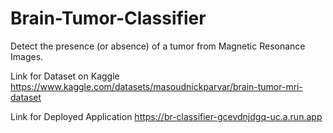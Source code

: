 # Brain-Tumor-Classifier
Detect the presence (or absence)  of a tumor from Magnetic Resonance Images.

Link for Dataset on Kaggle
https://www.kaggle.com/datasets/masoudnickparvar/brain-tumor-mri-dataset

Link for Deployed Application
https://br-classifier-gcevdnjdgq-uc.a.run.app